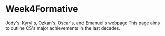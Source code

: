 # Week4Formative
Jody's, Kyryl's, Ozkan's, Oscar's, and Emanuel's webpage
This page aims to outline CS's major achievements in the last decades.
